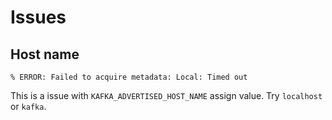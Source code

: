 # Issues

## Host name

```log
% ERROR: Failed to acquire metadata: Local: Timed out
```

This is a issue with `KAFKA_ADVERTISED_HOST_NAME` assign value. Try `localhost` or `kafka`.

